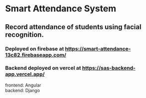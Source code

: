 # Smart Attendance System

## Record attendance of students using facial recognition.

### Deployed on firebase at <https://smart-attendance-13c82.firebaseapp.com/>
### Backend deployed on vercel at <https://sas-backend-app.vercel.app/>

frontend: Angular
<br/>
backend: Django
